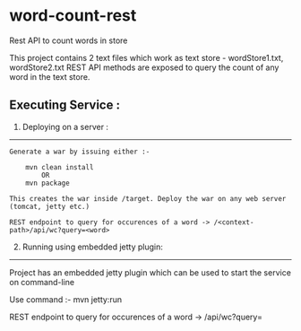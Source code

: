 word-count-rest
===============

Rest API to count words in store

This project contains 2 text files which work as text store - wordStore1.txt, wordStore2.txt
REST API methods are exposed to query the count of any word in the text store.

Executing Service :
--------------------

1. Deploying on a server :
  ------------------------
	Generate a war by issuing either :-
	
		mvn clean install 
			OR 
		mvn package
		
	This creates the war inside /target. Deploy the war on any web server (tomcat, jetty etc.)
    
	REST endpoint to query for occurences of a word -> /<context-path>/api/wc?query=<word>

2. Running using embedded jetty plugin:
  --------------------------------------
   Project has an embedded jetty plugin which can be used to start the service on command-line
   
   Use command :-  mvn jetty:run
   
   REST endpoint to query for occurences of a word -> /api/wc?query=<word>
